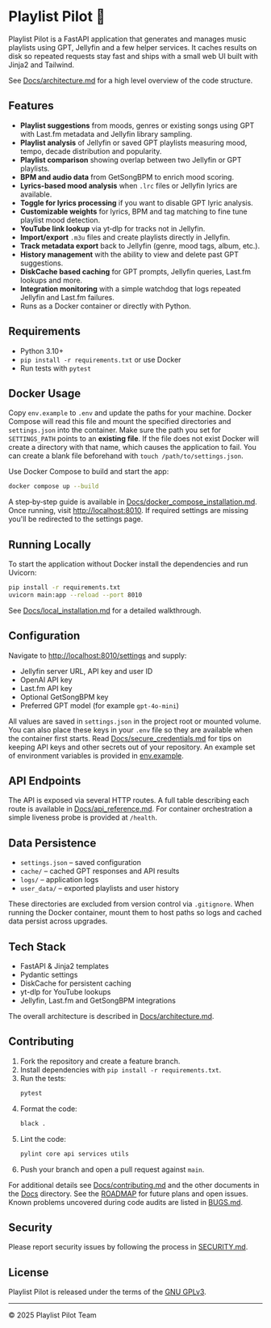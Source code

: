 # Playlist Pilot 🎵

Playlist Pilot is a FastAPI application that generates and manages music playlists using GPT, Jellyfin and a few helper services. It caches results on disk so repeated requests stay fast and ships with a small web UI built with Jinja2 and Tailwind.

See [Docs/architecture.md](Docs/architecture.md) for a high level overview of the code structure.

## Features

- **Playlist suggestions** from moods, genres or existing songs using GPT with Last.fm metadata and Jellyfin library sampling.
- **Playlist analysis** of Jellyfin or saved GPT playlists measuring mood, tempo, decade distribution and popularity.
- **Playlist comparison** showing overlap between two Jellyfin or GPT playlists.
- **BPM and audio data** from GetSongBPM to enrich mood scoring.
- **Lyrics-based mood analysis** when `.lrc` files or Jellyfin lyrics are
  available.
- **Toggle for lyrics processing** if you want to disable GPT lyric analysis.
- **Customizable weights** for lyrics, BPM and tag matching to fine tune
  playlist mood detection.
- **YouTube link lookup** via yt‑dlp for tracks not in Jellyfin.
- **Import/export** `.m3u` files and create playlists directly in Jellyfin.
- **Track metadata export** back to Jellyfin (genre, mood tags, album, etc.).
- **History management** with the ability to view and delete past GPT suggestions.
- **DiskCache based caching** for GPT prompts, Jellyfin queries, Last.fm lookups and more.
- **Integration monitoring** with a simple watchdog that logs repeated Jellyfin and Last.fm failures.
- Runs as a Docker container or directly with Python.

## Requirements

- Python 3.10+
- `pip install -r requirements.txt` or use Docker
- Run tests with `pytest`

## Docker Usage

Copy `env.example` to `.env` and update the paths for your machine. Docker
Compose will read this file and mount the specified directories and
`settings.json` into the container.
Make sure the path you set for `SETTINGS_PATH` points to an **existing file**.
If the file does not exist Docker will create a directory with that name,
which causes the application to fail. You can create a blank file beforehand
with `touch /path/to/settings.json`.

Use Docker Compose to build and start the app:

```bash
docker compose up --build
```

A step‑by‑step guide is available in [Docs/docker_compose_installation.md](Docs/docker_compose_installation.md). Once running, visit [http://localhost:8010](http://localhost:8010). If required settings are missing you'll be redirected to the settings page.

## Running Locally

To start the application without Docker install the dependencies and run Uvicorn:

```bash
pip install -r requirements.txt
uvicorn main:app --reload --port 8010
```

See [Docs/local_installation.md](Docs/local_installation.md) for a detailed walkthrough.

## Configuration

Navigate to [http://localhost:8010/settings](http://localhost:8010/settings) and supply:

- Jellyfin server URL, API key and user ID
- OpenAI API key
- Last.fm API key
- Optional GetSongBPM key
- Preferred GPT model (for example `gpt-4o-mini`)

All values are saved in `settings.json` in the project root or mounted volume.
You can also place these keys in your `.env` file so they are available when the container first starts.
Read [Docs/secure_credentials.md](Docs/secure_credentials.md) for tips on keeping API keys and other secrets out of your repository. An example set of environment variables is provided in [env.example](env.example).

## API Endpoints

The API is exposed via several HTTP routes. A full table describing each route is available in [Docs/api_reference.md](Docs/api_reference.md).
For container orchestration a simple liveness probe is provided at `/health`.

## Data Persistence

- `settings.json` – saved configuration
- `cache/` – cached GPT responses and API results
- `logs/` – application logs
- `user_data/` – exported playlists and user history

These directories are excluded from version control via `.gitignore`. When
running the Docker container, mount them to host paths so logs and cached data
persist across upgrades.

## Tech Stack

- FastAPI & Jinja2 templates
- Pydantic settings
- DiskCache for persistent caching
- yt-dlp for YouTube lookups
- Jellyfin, Last.fm and GetSongBPM integrations

The overall architecture is described in [Docs/architecture.md](Docs/architecture.md).

## Contributing

1. Fork the repository and create a feature branch.
2. Install dependencies with `pip install -r requirements.txt`.
3. Run the tests:
   ```bash
   pytest
   ```
4. Format the code:
   ```bash
   black .
   ```
5. Lint the code:
   ```bash
   pylint core api services utils
   ```
6. Push your branch and open a pull request against `main`.

For additional details see [Docs/contributing.md](Docs/contributing.md) and the other documents in the [Docs](Docs/) directory.
See the [ROADMAP](ROADMAP.md) for future plans and open issues.
Known problems uncovered during code audits are listed in [BUGS.md](BUGS.md).

## Security

Please report security issues by following the process in [SECURITY.md](.github/SECURITY.md).

## License

Playlist Pilot is released under the terms of the [GNU GPLv3](LICENSE).

---
© 2025 Playlist Pilot Team
